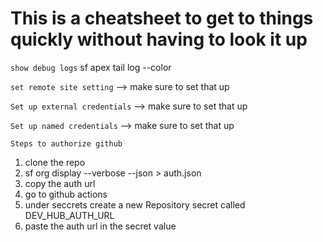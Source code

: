 # This is a cheatsheet to get to things quickly without having to look it up

`show debug logs`
 sf apex tail log --color

`set remote site setting`
--> make sure to set that up

`Set up external credentials`
--> make sure to set that up

`Set up named credentials`
--> make sure to set that up

`Steps to authorize github`
1. clone the repo
2. sf org display --verbose --json > auth.json
3. copy the auth url
4. go to github actions
5. under seccrets create a new Repository secret called DEV_HUB_AUTH_URL
6. paste the auth url in the secret value